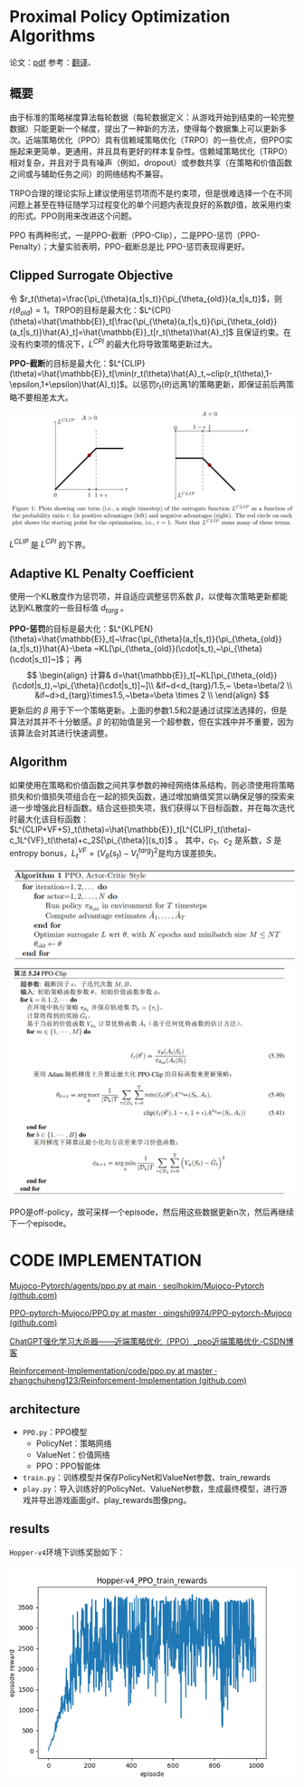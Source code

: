 # Proximal Policy Optimization Algorithms

论文：[pdf](https://arxiv.org/pdf/1707.06347.pdf)
参考：[翻译](https://blog.csdn.net/qq_28385535/article/details/105041637)、

## 概要

由于标准的策略梯度算法每轮数据（每轮数据定义：从游戏开始到结束的一轮完整数据）只能更新一个梯度，提出了一种新的方法，使得每个数据集上可以更新多次。近端策略优化（PPO）具有信赖域策略优化（TRPO）的一些优点，但PPO实施起来更简单，更通用，并且具有更好的样本复杂性。信赖域策略优化（TRPO）相对复杂，并且对于具有噪声（例如，dropout）或参数共享（在策略和价值函数之间或与辅助任务之间）的网络结构不兼容。

TRPO合理的理论实际上建议使用惩罚项而不是约束项，但是很难选择一个在不同问题上甚至在特征随学习过程变化的单个问题内表现良好的系数$\beta$值，故采用约束的形式。PPO则用来改进这个问题。

PPO 有两种形式，一是PPO-截断（PPO-Clip），二是PPO-惩罚（PPO-Penalty）；大量实验表明，PPO-截断总是比 PPO-惩罚表现得更好。

##  Clipped Surrogate Objective

令 $r_t(\theta)=\frac{\pi_{\theta}(a_t|s_t)}{\pi_{\theta_{old}}(a_t|s_t)}$，则 $r(\theta_{old})=1$。TRPO的目标是最大化：$L^{CPI}(\theta)=\hat{\mathbb{E}}_t[\frac{\pi_{\theta}(a_t|s_t)}{\pi_{\theta_{old}}(a_t|s_t)}\hat{A}_t]=\hat{\mathbb{E}}_t[r_t(\theta)\hat{A}_t]$ 且保证约束。在没有约束项的情况下，$L^{CPI}$ 的最大化将导致策略更新过大。

**PPO-截断**的目标是最大化：$L^{CLIP}(\theta)=\hat{\mathbb{E}}_t[\min(r_t(\theta)\hat{A}_t,~clip(r_t(\theta),1-\epsilon,1+\epsilon)\hat(A)_t)]$。以惩罚$r_t(\theta)$远离1的策略更新，即保证前后两策略不要相差太大。

<img src=".\p1.png" alt="image-20231129185124790" style="zoom: 67%;" />

$L^{CLIP}$ 是 $L^{CPI}$ 的下界。

## Adaptive KL Penalty Coefficient

使用一个KL散度作为惩罚项，并自适应调整惩罚系数 $\beta$，以使每次策略更新都能达到KL散度的一些目标值 $d_{targ}$ 。

**PPO-惩罚**的目标是最大化：$L^{KLPEN}(\theta)=\hat{\mathbb{E}}_t[~\frac{\pi_{\theta}(a_t|s_t)}{\pi_{\theta_{old}}(a_t|s_t)}\hat{A}-\beta ~KL[\pi_{\theta_{old}}(\cdot|s_t),~\pi_{\theta}(\cdot|s_t)]~]$；
再
$$
\begin{align}
计算& d=\hat{\mathbb{E}}_t[~KL[\pi_{\theta_{old}}(\cdot|s_t),~\pi_{\theta}(\cdot|s_t)]~]\\
&if~d<d_{targ}/1.5,~ \beta=\beta/2 \\
&if~d>d_{targ}\times1.5,~\beta=\beta \times 2  \\
\end{align}
$$
更新后的 $\beta$ 用于下一个策略更新。上面的参数1.5和2是通过试探法选择的，但是算法对其并不十分敏感。$\beta$ 的初始值是另一个超参数，但在实践中并不重要，因为该算法会对其进行快速调整。

## Algorithm

如果使用在策略和价值函数之间共享参数的神经网络体系结构，则必须使用将策略损失和价值损失项组合在一起的损失函数，通过增加熵值奖赏以确保足够的探索来进一步增强此目标函数。结合这些损失项，我们获得以下目标函数，并在每次迭代时最大化该目标函数：$L^{CLIP+VF+S}_t(\theta)=\hat{\mathbb{E}}_t[L^{CLIP}_t(\theta)-c_1L^{VF}_t(\theta)+c_2S[\pi_{\theta}](s_t)]$ 。
其中，$c_1、c_2$ 是系数，$S$ 是entropy bonus，$L^{VF}_t=(V_{\theta}(s_t)-V^{targ}_t)^2$是均方误差损失。 

<img src=".\algorithm1.png" alt="image-20231129192557375" style="zoom: 50%;" />

<img src=".\algorithm2.png" alt="image-20231129202844790" style="zoom:50%;" />

PPO是off-policy，故可采样一个episode，然后用这些数据更新n次，然后再继续下一个episode。

# CODE IMPLEMENTATION

[Mujoco-Pytorch/agents/ppo.py at main · seolhokim/Mujoco-Pytorch (github.com)](https://github.com/seolhokim/Mujoco-Pytorch/blob/main/agents/ppo.py)

[PPO-pytorch-Mujoco/PPO.py at master · qingshi9974/PPO-pytorch-Mujoco (github.com)](https://github.com/qingshi9974/PPO-pytorch-Mujoco/blob/master/PPO.py)

[ChatGPT强化学习大杀器——近端策略优化（PPO）_ppo近端策略优化-CSDN博客](https://blog.csdn.net/jarodyv/article/details/129355131)

[Reinforcement-Implementation/code/ppo.py at master · zhangchuheng123/Reinforcement-Implementation (github.com)](https://github.com/zhangchuheng123/Reinforcement-Implementation/blob/master/code/ppo.py)

## architecture

- `PPO.py`：PPO模型
  - PolicyNet：策略网络
  - ValueNet：价值网络
  - PPO：PPO智能体
- `train.py`：训练模型并保存PolicyNet和ValueNet参数、train_rewards
- `play.py`：导入训练好的PolicyNet、ValueNet参数，生成最终模型，进行游戏并导出游戏画面gif、play_rewards图像png。



## results

`Hopper-v4`环境下训练奖励如下：

![Hopper-v4_PPO_train_rewards3](https://github.com/Huex123/RL-Learning/blob/main/Policy%20Gradient/Proximal%20Policy%20Optimization%20Algorithms/Hopper-v4/Hopper-v4_PPO_train_rewards3.png)

